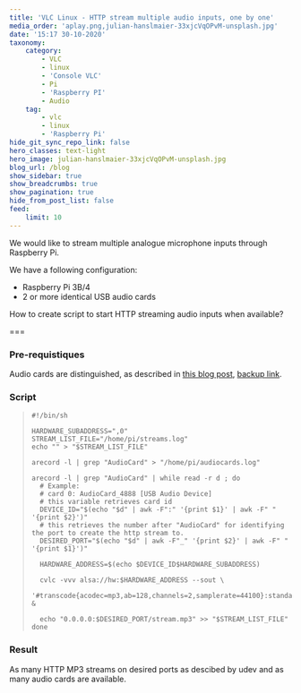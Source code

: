 ```yaml
---
title: 'VLC Linux - HTTP stream multiple audio inputs, one by one'
media_order: 'aplay.png,julian-hanslmaier-33xjcVqOPvM-unsplash.jpg'
date: '15:17 30-10-2020'
taxonomy:
    category:
        - VLC
        - linux
        - 'Console VLC'
        - Pi
        - 'Raspberry PI'
        - Audio
    tag:
        - vlc
        - linux
        - 'Raspberry Pi'
hide_git_sync_repo_link: false
hero_classes: text-light
hero_image: julian-hanslmaier-33xjcVqOPvM-unsplash.jpg
blog_url: /blog
show_sidebar: true
show_breadcrumbs: true
show_pagination: true
hide_from_post_list: false
feed:
    limit: 10
---
```


We would like to stream multiple analogue microphone inputs through Raspberry Pi.

We have a following configuration:

* Raspberry Pi 3B/4
* 2 or more identical USB audio cards

How to create script to start HTTP streaming audio inputs when available?

===

### Pre-requistiques
Audio cards are distinguished, as described in [this blog post](https://pegazus.space/blog/how-can-i-identify-multiple-usb-sound-cards-on-raspberry-pi), [backup link](https://archive.vn/vrJal).

### Script

>     #!/bin/sh
>     
>     HARDWARE_SUBADDRESS=",0"
>     STREAM_LIST_FILE="/home/pi/streams.log"
>     echo "" > "$STREAM_LIST_FILE"
>     
>     arecord -l | grep "AudioCard" > "/home/pi/audiocards.log"
>     
>     arecord -l | grep "AudioCard" | while read -r d ; do
>       # Example:
>       # card 0: AudioCard_4888 [USB Audio Device]
>       # this variable retrieves card id
>       DEVICE_ID="$(echo "$d" | awk -F":" '{print $1}' | awk -F" " '{print $2}')"
>       # this retrieves the number after "AudioCard" for identifying the port to create the http stream to.
>       DESIRED_PORT="$(echo "$d" | awk -F"_" '{print $2}' | awk -F" " '{print $1}')"
>     
>       HARDWARE_ADDRESS=$(echo $DEVICE_ID$HARDWARE_SUBADDRESS)
>     
>       cvlc -vvv alsa://hw:$HARDWARE_ADDRESS --sout \
>         '#transcode{acodec=mp3,ab=128,channels=2,samplerate=44100}:standard{access=http,dst=0.0.0.0:'"$DESIRED_PORT"'/stream.mp3}' &
>     
>       echo "0.0.0.0:$DESIRED_PORT/stream.mp3" >> "$STREAM_LIST_FILE"
>     done
>     

### Result
As many HTTP MP3 streams on desired ports as descibed by udev and as many audio cards are available.